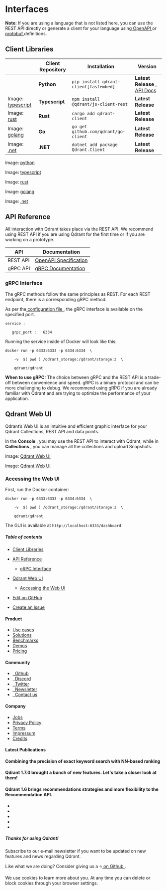 # Interfaces

 **Note:** If you are using a language that is not listed here, you can use the REST API directly or generate a client for your language
using[ OpenAPI ](https://github.com/qdrant/qdrant/blob/master/docs/redoc/master/openapi.json)or[ protobuf ](https://github.com/qdrant/qdrant/tree/master/lib/api/src/grpc/proto)definitions.

## Client Libraries

|  | Client Repository | Installation | Version |
|---|---|---|---|
| [  ](https://python-client.qdrant.tech/) |  **Python**  |  `pip install qdrant-client[fastembed]`  |  **Latest Release** ,[ API Docs ](https://python-client.qdrant.tech/) |
| Image: [ typescript ](https://qdrant.tech/docs/misc/ts.webp) |  **Typescript**  |  `npm install @qdrant/js-client-rest`  |  **Latest Release**  |
| Image: [ rust ](https://qdrant.tech/docs/misc/rust.webp) |  **Rust**  |  `cargo add qdrant-client`  |  **Latest Release**  |
| Image: [ golang ](https://qdrant.tech/docs/misc/go.webp) |  **Go**  |  `go get github.com/qdrant/go-client`  |  **Latest Release**  |
| Image: [ .net ](https://qdrant.tech/docs/misc/dotnet.webp) |  **.NET**  |  `dotnet add package Qdrant.Client`  |  **Latest Release**  |


Image: [ python ](https://qdrant.tech/docs/misc/python.webp)

Image: [ typescript ](https://qdrant.tech/docs/misc/ts.webp)

Image: [ rust ](https://qdrant.tech/docs/misc/rust.webp)

Image: [ golang ](https://qdrant.tech/docs/misc/go.webp)

Image: [ .net ](https://qdrant.tech/docs/misc/dotnet.webp)

## API Reference

All interaction with Qdrant takes place via the REST API. We recommend using REST API if you are using Qdrant for the first time or if you are working on a prototype.

| API | Documentation |
|---|---|
| REST API | [ OpenAPI Specification ](https://qdrant.github.io/qdrant/redoc/index.html) |
| gRPC API | [ gRPC Documentation ](https://github.com/qdrant/qdrant/blob/master/docs/grpc/docs.md) |


### gRPC Interface

The gRPC methods follow the same principles as REST. For each REST endpoint, there is a corresponding gRPC method.

As per the[ configuration file ](https://github.com/qdrant/qdrant/blob/master/config/config.yaml), the gRPC interface is available on the specified port.

```
service : 

   grpc_port :   6334 

```

Running the service inside of Docker will look like this:

```
docker run -p 6333:6333 -p 6334:6334  \

    -v  $( pwd ) /qdrant_storage:/qdrant/storage:z  \

    qdrant/qdrant

```

 **When to use gRPC:** The choice between gRPC and the REST API is a trade-off between convenience and speed. gRPC is a binary protocol and can be more challenging to debug. We recommend using gRPC if you are already familiar with Qdrant and are trying to optimize the performance of your application.

## Qdrant Web UI

Qdrant’s Web UI is an intuitive and efficient graphic interface for your Qdrant Collections, REST API and data points.

In the **Console** , you may use the REST API to interact with Qdrant, while in **Collections** , you can manage all the collections and upload Snapshots.

Image: [ Qdrant Web UI ](https://qdrant.tech/articles_data/qdrant-1.3.x/web-ui.png)

Image: [ Qdrant Web UI ](https://qdrant.tech/articles_data/qdrant-1.3.x/web-ui.png)

### Accessing the Web UI

First, run the Docker container:

```
docker run -p 6333:6333 -p 6334:6334  \

    -v  $( pwd ) /qdrant_storage:/qdrant/storage:z  \

    qdrant/qdrant

```

The GUI is available at `http://localhost:6333/dashboard` 

##### Table of contents

- [ Client Libraries ](https://qdrant.tech/documentation/interfaces/#client-libraries)
- [ API Reference ](https://qdrant.tech/documentation/interfaces/#api-reference)
    - [ gRPC Interface ](https://qdrant.tech/documentation/interfaces/#grpc-interface)
- [ Qdrant Web UI ](https://qdrant.tech/documentation/interfaces/#qdrant-web-ui)
    - [ Accessing the Web UI ](https://qdrant.tech/documentation/interfaces/#accessing-the-web-ui)


- [ 
 Edit on GitHub
 ](https://github.com/qdrant/landing_page/tree/master/qdrant-landing/content/documentation/interfaces.md)
- [ 
 Create an Issue
 ](https://github.com/qdrant/landing_page/issues/new/choose)


#### Product

- [ 
Use cases
 ](https://qdrant.tech/use-cases/)
- [ 
Solutions
 ](https://qdrant.tech/solutions/)
- [ 
Benchmarks
 ](https://qdrant.tech/benchmarks/)
- [ 
Demos
 ](https://qdrant.tech/demo/)
- [ 
Pricing
 ](https://qdrant.tech/pricing/)


#### Community

- [ 
 
Github
 ](https://github.com/qdrant/qdrant)
- [ 
 
Discord
 ](https://qdrant.to/discord)
- [ 
 
Twitter
 ](https://qdrant.to/twitter)
- [ 
 
Newsletter
 ](https://qdrant.tech/subscribe/)
- [ 
 
Contact us
 ](https://qdrant.to/contact-us)


#### Company

- [ 
Jobs
 ](https://qdrant.join.com)
- [ 
Privacy Policy
 ](https://qdrant.tech/legal/privacy-policy/)
- [ 
Terms
 ](https://qdrant.tech/legal/terms_and_conditions/)
- [ 
Impressum
 ](https://qdrant.tech/legal/impressum/)
- [ 
Credits
 ](https://qdrant.tech/legal/credits/)


#### Latest Publications

#### Combining the precision of exact keyword search with NN-based ranking

#### Qdrant 1.7.0 brought a bunch of new features. Let's take a closer look at them!

#### Qdrant 1.6 brings recommendations strategies and more flexibility to the Recommendation API.

- [  ](https://github.com/qdrant/qdrant)
- [  ](https://qdrant.to/linkedin)
- [  ](https://qdrant.to/twitter)
- [  ](https://qdrant.to/discord)
- [  ](https://www.youtube.com/channel/UC6ftm8PwH1RU_LM1jwG0LQA)


##### Thanks for using Qdrant!

Subscribe to our e-mail newsletter if you want to be updated on new features and news regarding
Qdrant.

Like what we are doing? Consider giving us a ⭐[ on Github ](https://github.com/qdrant/qdrant).

We use cookies to learn more about you. At any time you can delete or block cookies through your browser settings.